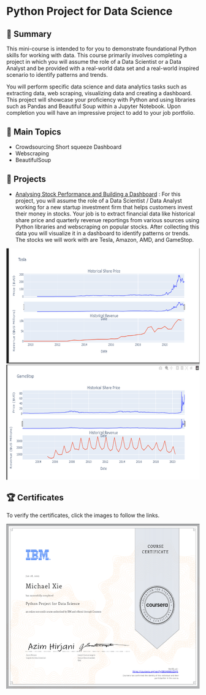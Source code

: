 # Python Project for Data Science

## 📄 Summary 
This mini-course is intended to for you to demonstrate foundational Python skills for working with data. This course primarily involves completing a project in which you will assume the role of a Data Scientist or a Data Analyst and be provided with a real-world data set and a real-world inspired scenario to identify patterns and trends. 

You will perform specific data science and data analytics tasks such as extracting data, web scraping, visualizing data and creating a dashboard. This project will showcase your proficiency with Python and using libraries such as Pandas and Beautiful Soup within a Jupyter Notebook. Upon completion you will have an impressive project to add to your job portfolio.   



## 📑 Main Topics 
- Crowdsourcing Short squeeze Dashboard
- Webscraping 
- BeautifulSoup

## 📑 Projects
- [Analysing Stock Performance and Building a Dashboard](Montgomery_Fleet_Equipment_Inventory_FA_PART_2_END.xlsx/) :
For this project, you will assume the role of a Data Scientist / Data Analyst working for a new startup investment firm that helps customers invest their money in stocks. Your job is to extract financial data like historical share price and quarterly revenue reportings from various sources using Python libraries and webscraping on popular stocks. After collecting this data you will visualize it in a dashboard to identify patterns or trends. The stocks we will work with are Tesla, Amazon, AMD, and GameStop.

<p align='middle'>
  <img src="Stock Analysis1.png" height="300">
  <img src="Stock Analysis2.png" height="300">

</p>





## 🏆 Certificates 
To verify the certificates, click the images to follow the links.



<p align="middle">
  <a href="https://coursera.org/share/5a48288ffc6d28615d5e0ec5d1ba0b81"><img src="Certificate.png" height="430"></a>

</p>